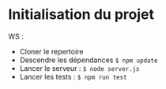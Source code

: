 # Initialisation du projet

WS : 
* Cloner le repertoire 
* Descendre les dépendances `$ npm update`
* Lancer le serveur : `$ node server.js`
* Lancer les tests : `$ npm run test`
